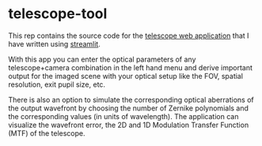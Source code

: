 # telescope-tool

This rep contains the source code for the [telescope web application](https://share.streamlit.io/fakahil/phi-hrt-tool/main/app.py) that I have written using [streamlit](https://streamlit.io/).

With this app you can enter the optical parameters of any telescope+camera combination in the left hand menu and derive important output for the imaged scene with your optical setup like the FOV, spatial resolution, exit pupil size, etc.

There is also an option to simulate the corresponding optical aberrations of the output wavefront by choosing the number of Zernike polynomials and the corresponding values (in units of wavelength). The application can visualize the wavefront error, the 2D and 1D Modulation Transfer Function (MTF) of the telescope.

